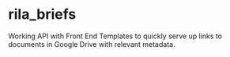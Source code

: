 # rila_briefs
Working API with Front End Templates to quickly serve up links to documents in Google Drive with relevant metadata. 
